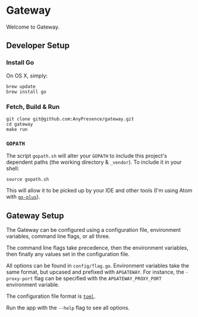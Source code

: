 # Gateway

Welcome to Gateway.

## Developer Setup

### Install Go

On OS X, simply:

    brew update
    brew install go

### Fetch, Build & Run

    git clone git@github.com:AnyPresence/gateway.git
    cd gateway
    make run

### `GOPATH`

The script `gopath.sh` will alter your `GOPATH` to include this project's dependent
paths (the working directory & `_vendor`). To include it in your shell:
    
	source gopath.sh
	
This will allow it to be picked up by your IDE and other tools (I'm using Atom with 
[`go-plus`](https://atom.io/packages/go-plus)).

## Gateway Setup

The Gateway can be configured using a configuration file, environment variables,
command line flags, or all three.

The command line flags take precedence, then the environment variables, then
finally any values set in the configuration file.

All options can be found in `config/flag.go`. Environment variables take the
same format, but upcased and prefixed with `APGATEWAY`. For instance, the
`-proxy-port` flag can be specified with the `APGATEWAY_PROXY_PORT` environment
variable.

The configuration file format is [`toml`](https://github.com/toml-lang/toml).

Run the app with the `--help` flag to see all options.
